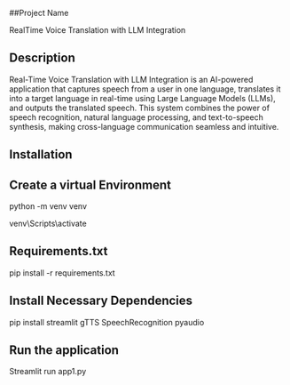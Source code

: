 ##Project Name

RealTime Voice Translation with LLM Integration

## Description
Real-Time Voice Translation with LLM Integration is an AI-powered application that captures speech from a user in one language, translates it into a target language in real-time using Large Language Models (LLMs), and outputs the translated speech. This system combines the power of speech recognition, natural language processing, and text-to-speech synthesis, making cross-language communication seamless and intuitive.

## Installation
## Create a virtual Environment
python -m venv venv

venv\Scripts\activate

## Requirements.txt
pip install -r requirements.txt

## Install Necessary Dependencies
pip install streamlit gTTS SpeechRecognition pyaudio

## Run the application
Streamlit run app1.py
